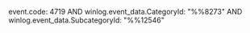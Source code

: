 event.code: 4719 AND winlog.event_data.CategoryId: "%%8273" AND winlog.event_data.SubcategoryId: "%%12546"
